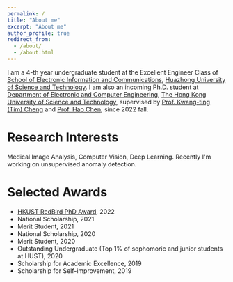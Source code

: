```yaml
---
permalink: /
title: "About me"
excerpt: "About me"
author_profile: true
redirect_from: 
  - /about/
  - /about.html
---
```




I am a 4-th year undergraduate student at the Excellent Engineer Class of [School of Electronic Information and Communications](http://ei.hust.edu.cn/), [Huazhong University of Science and Technology](https://www.hust.edu.cn/). I am also an incoming Ph.D. student at [Department of Electronic and Computer Engineering](https://ece.hkust.edu.hk/), [The Hong Kong University of Science and Technology](https://hkust.edu.hk/), supervised by [Prof. Kwang-ting (Tim) Cheng](https://seng.hkust.edu.hk/about/people/faculty/tim-kwang-ting-cheng) and [Prof. Hao Chen](https://cse.hkust.edu.hk/~jhc/), since 2022 fall.



# Research Interests

Medical Image Analysis, Computer Vision, Deep Learning.  Recently I'm working on unsupervised anomaly detection.



Selected Awards
======
- [HKUST RedBird PhD Award](https://pg.usthk.cn/prospective-students/scholarship-fees/generous-scholarships), 2022
- National Scholarship, 2021
- Merit Student, 2021
- National Scholarship, 2020
- Merit Student, 2020
- Outstanding Undergraduate (Top 1% of sophomoric and junior students at HUST), 2020
- Scholarship for Academic Excellence, 2019
- Scholarship for Self-improvement, 2019



<!-- ![Editing a markdown file for a talk](/images/editing-talk.png) -->



